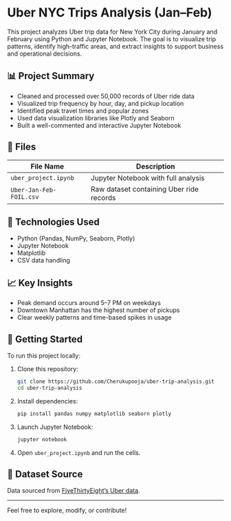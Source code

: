 # Uber NYC Trips Analysis (Jan–Feb)

This project analyzes Uber trip data for New York City during January and February using Python and Jupyter Notebook. The goal is to visualize trip patterns, identify high-traffic areas, and extract insights to support business and operational decisions.

## 📊 Project Summary

- Cleaned and processed over 50,000 records of Uber ride data
- Visualized trip frequency by hour, day, and pickup location
- Identified peak travel times and popular zones
- Used data visualization libraries like Plotly and Seaborn
- Built a well-commented and interactive Jupyter Notebook

## 📁 Files

| File Name               | Description                                 |
|------------------------|---------------------------------------------|
| `uber_project.ipynb`   | Jupyter Notebook with full analysis         |
| `Uber-Jan-Feb-FOIL.csv`| Raw dataset containing Uber ride records    |

## 🔧 Technologies Used

- Python (Pandas, NumPy, Seaborn, Plotly)
- Jupyter Notebook
- Matplotlib
- CSV data handling

## 📈 Key Insights

- Peak demand occurs around 5–7 PM on weekdays
- Downtown Manhattan has the highest number of pickups
- Clear weekly patterns and time-based spikes in usage

## 🚀 Getting Started

To run this project locally:

1. Clone this repository:

   ```bash
   git clone https://github.com/Cherukupooja/uber-trip-analysis.git
   cd uber-trip-analysis
   ```

2. Install dependencies:

   ```bash
   pip install pandas numpy matplotlib seaborn plotly
   ```

3. Launch Jupyter Notebook:

   ```bash
   jupyter notebook
   ```

4. Open `uber_project.ipynb` and run the cells.

## 📌 Dataset Source

Data sourced from [FiveThirtyEight’s Uber data](https://github.com/fivethirtyeight/uber-tlc-foil-response).

---

Feel free to explore, modify, or contribute!
